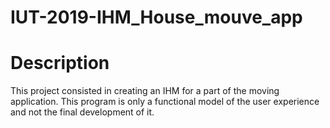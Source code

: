 ﻿# IUT-2019-IHM_House_mouve_app
 
 # Description 
This project consisted in creating an IHM for a part of the moving application. This program is only a functional model of the user experience and not the final development of it.
